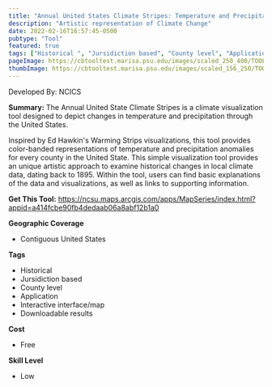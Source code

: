 ```yaml
---
title: "Annual United States Climate Stripes: Temperature and Precipitation"
description: "Artistic representation of Climate Change"
date: 2022-02-16T16:57:45-0500
pubtype: "Tool"
featured: true
tags: ["Historical ", "Jursidiction based", "County level", "Application", "Interactive interface/map", "Downloadable results"]
pageImage: https://cbtooltest.marisa.psu.edu/images/scaled_250_400/TOOLID_35.0_ScreenCapture-1.png
thumbImage: https://cbtooltest.marisa.psu.edu/images/scaled_156_250/TOOLID_35.0_ScreenCapture-1.png
---
```

Developed By: NCICS

**Summary:** The Annual United State Climate Stripes is a climate visualization tool designed to depict changes in temperature and precipitation through the United States. 

Inspired by Ed Hawkin's Warming Strips visualizations, this tool provides color-banded representations of temperature and precipitation anomalies for every county in the United State. This simple visualization tool provides an unique artistic approach to examine historical changes in local climate data, dating back to 1895. Within the tool, users can find basic explanations of the data and visualizations, as well as links to supporting information.

__**Get This Tool:**__ https://ncsu.maps.arcgis.com/apps/MapSeries/index.html?appid=a414fcbe90fb4dedaab06a8abf12b1a0

__**Geographic Coverage**__
- Contiguous United States

__**Tags**__
-  Historical 
-  Jursidiction based
-  County level
-  Application
-  Interactive interface/map
-  Downloadable results

__**Cost**__
- Free

__**Skill Level**__
- Low
